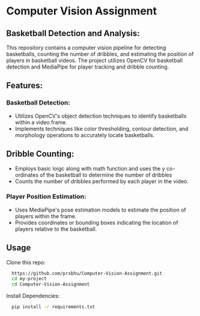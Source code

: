 
# Computer Vision Assignment
## Basketball Detection and Analysis:

This repository contains a computer vision pipeline for detecting basketballs, counting the number of dribbles, and estimating the position of players in basketball videos. The project utilizes OpenCV for basketball detection and MediaPipe for player tracking and dribble counting.

## Features:
### Basketball Detection:
* Utilizes OpenCV's object detection techniques to identify basketballs within a video frame.
* Implements techniques like color thresholding, contour detection, and morphology operations to accurately locate basketballs.
## Dribble Counting:

* Employs basic loigc along with math function and uses the y co-ordinates of the basketball to determine the number of dribbles
* Counts the number of dribbles performed by each player in the video.

### Player Position Estimation:
* Uses MediaPipe's pose estimation models to estimate the position of players within the frame.
* Provides coordinates or bounding boxes indicating the location of players relative to the basketball.

## Usage

Clone this repo:

```bash
  https://github.com/prxbhu/Computer-Vision-Assignment.git
  cd my-project
  cd Computer-Vision-Assignment
```
Install Dependencies:

```bash
  pip install -r requirements.txt
```
